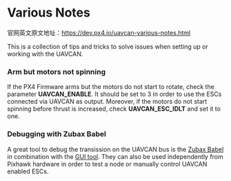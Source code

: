 # Various Notes

官网英文原文地址：https://dev.px4.io/uavcan-various-notes.html

This is a collection of tips and tricks to solve issues when setting up or working with the UAVCAN.

### Arm but motors not spinning

If the PX4 Firmware arms but the motors do not start to rotate, check the parameter **UAVCAN\_ENABLE**. It should be set to 3 in order to use the ESCs connected via UAVCAN as output. Moreover, if the motors do not start spinning before thrust is increased, check **UAVCAN\_ESC\_IDLT** and set it to one.

### Debugging with Zubax Babel

A great tool to debug the transission on the UAVCAN bus is the [Zubax Babel](https://docs.zubax.com/zubax_babel) in combination with the [GUI tool](http://uavcan.org/GUI_Tool/Overview/). They can also be used independently from Pixhawk hardware in order to test a node or manually control UAVCAN enabled ESCs.















